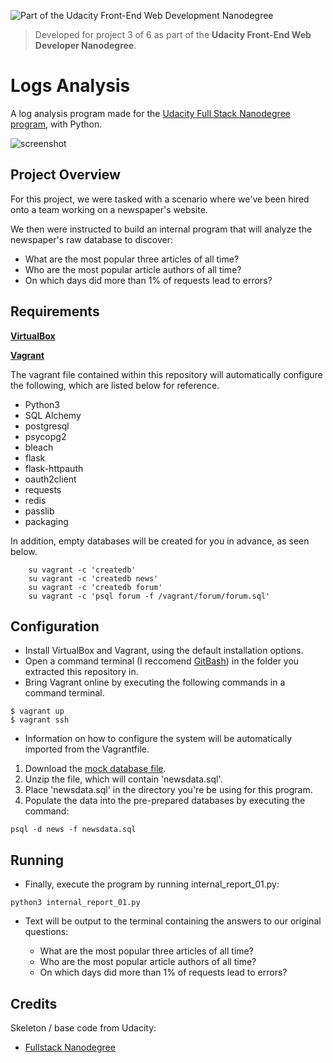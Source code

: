 ![Part of the Udacity Front-End Web Development Nanodegree](https://img.shields.io/badge/Udacity-Front--End%20Web%20Developer%20Nanodegree-02b3e4.svg)
> Developed for project 3 of 6 as part of the **Udacity Front-End Web Developer Nanodegree**.

# Logs Analysis

A log analysis program made for the [Udacity Full Stack Nanodegree program](https://www.udacity.com/uconnect/intensive/full-stack-web-developer-nanodegree), with Python.

![screenshot](https://i.imgur.com/sFh5Ucg.png)

## Project Overview

For this project, we were tasked with a scenario where we've been hired onto a team working on a newspaper's website. 

We then were instructed to build an internal program that will analyze the newspaper's raw database to discover:

- What are the most popular three articles of all time?
- Who are the most popular article authors of all time?
- On which days did more than 1% of requests lead to errors?

## Requirements

**[VirtualBox](https://www.virtualbox.org/)**

**[Vagrant](https://www.vagrantup.com/)**

The vagrant file contained within this repository will automatically configure the following, which are listed below for reference. 

- Python3
- SQL Alchemy
- postgresql
- psycopg2
- bleach
- flask
- flask-httpauth
- oauth2client
- requests
- redis
- passlib
- packaging

In addition, empty databases will be created for you in advance, as seen below.

```
    su vagrant -c 'createdb'
    su vagrant -c 'createdb news'
    su vagrant -c 'createdb forum'
    su vagrant -c 'psql forum -f /vagrant/forum/forum.sql'
```

## Configuration

- Install VirtualBox and Vagrant, using the default installation options.
- Open a command terminal (I reccomend [GitBash](https://git-scm.com/downloads)) in the folder you extracted this repository in.
- Bring Vagrant online by executing the following commands in a command terminal. 

```
$ vagrant up
$ vagrant ssh
```
- Information on how to configure the system will be automatically imported from the Vagrantfile.

1. Download the [mock database file](https://d17h27t6h515a5.cloudfront.net/topher/2016/August/57b5f748_newsdata/newsdata.zip).
2. Unzip the file, which will contain 'newsdata.sql'.
3. Place 'newsdata.sql' in the directory you're be using for this program.
4. Populate the data into the pre-prepared databases by executing the command:
```
psql -d news -f newsdata.sql
```

## Running

 - Finally, execute the program by running internal_report_01.py:
```
python3 internal_report_01.py
```
 - Text will be output to the terminal containing the answers to our original questions:

	- What are the most popular three articles of all time?
	- Who are the most popular article authors of all time?
	- On which days did more than 1% of requests lead to errors?

## Credits

Skeleton / base code from Udacity:
  - [Fullstack Nanodegree](https://github.com/udacity/fullstack-nanodegree-vm)
